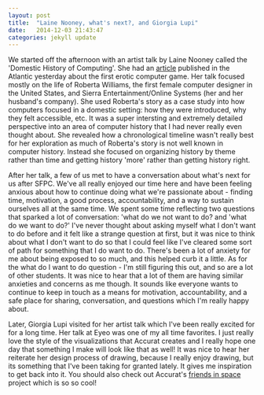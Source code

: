 ```yaml
---
layout: post
title:  "Laine Nooney, what's next?, and Giorgia Lupi"
date:   2014-12-03 21:43:47
categories: jekyll update
---
```

We started off the afternoon with an artist talk by Laine Nooney called the 'Domestic History of Computing'. She had an [article](http://www.theatlantic.com/technology/archive/2014/12/the-odd-history-of-the-first-erotic-computer-game/383114/) published in the Atlantic yesterday about the first erotic computer game. Her talk focused mostly on the life of Roberta Williams, the first female computer designer in the United States, and Sierra Entertainment/Online Systems (her and her husband's company). She used Roberta's story as a case study into how computers focused in a domestic setting: how they were introduced, why they felt accessible, etc. It was a super intersting and extremely detailed perspective into an area of computer history that I had never really even thought about. She revealed how a chronological timeline wasn't really best for her exploration as much of Roberta's story is not well known in computer history. Instead she focused on organizing history by theme rather than time and getting history 'more' rather than getting history right. 

After her talk, a few of us met to have a conversation about what's next for us after SFPC. We've all really enjoyed our time here and have been feeling anxious about how to continue doing what we're passionate about - finding time, motivation, a good process, accountability, and a way to sustain ourselves all at the same time. We spent some time reflecting two questions that sparked a lot of conversation: 'what do we not want to do? and 'what do we want to do?' I've never thought about asking myself what I don't want to do before and it felt like a strange question at first, but it was nice to think about what I don't want to do so that I could feel like I've cleared some sort of path for something that I do want to do. There's been a lot of anxiety for me about being exposed to so much, and this helped curb it a little. As for the what do I want to do question - I'm still figuring this out, and so are a lot of other students. It was nice to hear that a lot of them are having similar anxieties and concerns as me though. It sounds like everyone wants to continue to keep in touch as a means for motivation, accountability, and a safe place for sharing, conversation, and questions which I'm really happy about.

Later, Giorgia Lupi visited for her artist talk which I've been really excited for for a long time. Her talk at Eyeo was one of my all time favorites. I just really love the style of the visualizations that Accurat creates and I really hope one day that something I make will look like that as well! It was nice to hear her reiterate her design process of drawing, because I really enjoy drawing, but its something that I've been taking for granted lately. It gives me inspiration to get back into it. You should also check out Accurat's [friends in space](http://friendsinspace.org/) project which is so so cool!